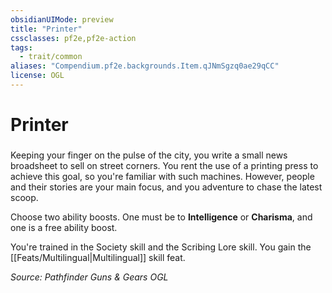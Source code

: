 ```yaml
---
obsidianUIMode: preview
title: "Printer"
cssclasses: pf2e,pf2e-action
tags:
  - trait/common
aliases: "Compendium.pf2e.backgrounds.Item.qJNmSgzq0ae29qCC"
license: OGL
---
```

# Printer

### 






Keeping your finger on the pulse of the city, you write a small news broadsheet to sell on street corners. You rent the use of a printing press to achieve this goal, so you're familiar with such machines. However, people and their stories are your main focus, and you adventure to chase the latest scoop.

Choose two ability boosts. One must be to **Intelligence** or **Charisma**, and one is a free ability boost.

You're trained in the Society skill and the Scribing Lore skill. You gain the [[Feats/Multilingual|Multilingual]] skill feat.

*Source: Pathfinder Guns & Gears*
*OGL*